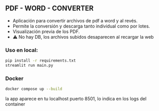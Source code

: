 ## PDF - WORD - CONVERTER
- Aplicación para convertir archivos de pdf a word y al revés.
- Permite la conversión y descarga tanto individual como por lotes.
- Visualización previa de los PDF.
- ⚠ No hay DB, los archivos subidos desaparecen al recargar la web

### Uso en local:

```bash
pip install -r requirements.txt
streamlit run main.py
```

### Docker
```bash
docker compose up --build
```
la app aparece en tu localhost puerto 8501, lo indica en los logs del container
